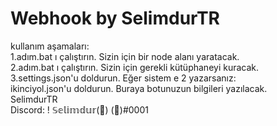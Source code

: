 # Webhook by SelimdurTR
kullanım aşamaları:
</br>
1.adım.bat ı çalıştırın. Sizin için bir node alanı yaratacak. <br>
2.adım.bat ı çalıştırın. Sizin için gerekli kütüphaneyi kuracak.<br>
3.settings.json'u doldurun. Eğer sistem e 2 yazarsanız: <br>
ikinciyol.json'u doldurun. Buraya botunuzun bilgileri yazılacak. </br>
SelimdurTR<br>
Discord: ! 𝕊𝕖𝕝𝕚𝕞𝕕𝕦𝕣(🌙) (🥙)#0001
